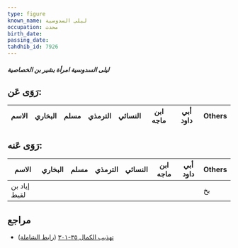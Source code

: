 ```yaml
---
type: figure
known_name: ليلى السدوسية
occupation: محدث
birth_date:
passing_date:
tahdhib_id: 7926
---
```

##### ليلى السدوسية امرأة بشير بن الخصاصية

## رَوَى عَن:
| الاسم | البخاري | مسلم | الترمذي | النسائي | ابن ماجه | أبي داود | Others |
| ----- | ------- | ---- | ------- | ------- | -------- | -------- | ------ |
## رَوَى عَنه:
| الاسم        | البخاري | مسلم | الترمذي | النسائي | ابن ماجه | أبي داود | Others |
| ------------ | ------- | ---- | ------- | ------- | -------- | -------- | ------ |
| إياد بن لقيط |         |      |         |         |          |          | بخ     |
## مراجع
- [تهذيب الكمال ٣٥-٣٠١](obsidian://open?vault=Tahdhib-al-Kamal&file=Figures/٧٩٢٦-ليلى%20السدوسية%20امرأة%20بشير%20بن%20الخصاصية) ([رابط الشاملة](https://shamela.ws/book/3722/18900))